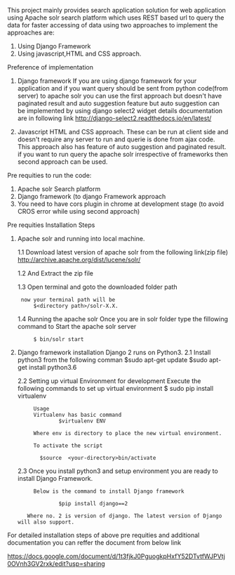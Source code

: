 
This project mainly provides search application solution for web application using Apache solr search platform which uses REST based url to query the data for faster accessing of data using two approaches to implement the approaches are: 

1) Using Django Framework
2) Using javascript,HTML and CSS approach.

Preference of implementation
 1) Django framework
      If you are using django framework for your application and if you want query should be sent from python code(from     server) to apache solr you can use the first approach but doesn't have paginated result and auto suggestion feature but auto suggestion can be implemented by using django select2 widget details documentation are in following link
        http://django-select2.readthedocs.io/en/latest/
   
2) Javascript HTML and CSS approach.
      These can be run at client side and doesn't require any server to run and querie is done from ajax code. This approach also has feature of auto suggestion and paginated result. if you want to run query the apache solr irrespective of frameworks then second approach can be used.

Pre requities to run the code:
1) Apache solr Search platform 
2) Django framework (to django Framework approach
3) You need to have cors plugin in chrome at development stage (to avoid CROS error while using second approach)



Pre requities Installation Steps 

1. Apache solr and running into local machine.
	
	1.1  Download latest version of apache solr from the following link(zip file)
			http://archive.apache.org/dist/lucene/solr/
	
	1.2  And Extract the zip file

	1.3  Open terminal and goto the downloaded folder path 
		
		now your terminal path will be 
			$<directory path>/solr-X.X.

	
	1.4  Running the apache solr
		Once you are in solr folder type the fillowing command to   Start the apache solr server 
			
			$ bin/solr start	

2. Django framework installation
    Django 2 runs on Python3. 
    2.1 Install python3 from the following comman
             $sudo apt-get update
            $sudo apt-get install python3.6 
 
    2.2  Setting up virtual Environment for development
         Execute the following commands to set up virtual environment
         $ sudo pip install virtualenv

            Usage 		
            Virtualenv has basic command
                    $virtualenv ENV

            Where env is directory to place the new virtual environment.
            
            To activate the script 	

              $source  <your-directory>bin/activate

 
    2.3 Once you install python3 and setup environment you are ready to install Django Framework. 
 
            Below is the command to install Django framework
  
      				$pip install django==2
 
          Where no. 2 is version of django. The latest version of Django will also support.
 
 
 



For detailed installation steps  of above pre requities and additional documentation you can reffer the document from below link

https://docs.google.com/document/d/1t3fjkJ0PguogkpHxfY52DTvtfWJPVtj0OVnh3GV2rxk/edit?usp=sharing
